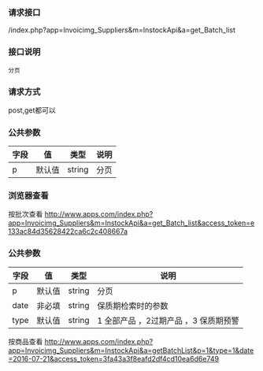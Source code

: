 ### **请求接口**
/index.php?app=Invoicimg_Suppliers&m=InstockApi&a=get_Batch_list

### **接口说明**
`分页`

### **请求方式**
post,get都可以

### **公共参数** 
|字段       |值             |类型    |说明           |
| --------- |--------      |--------|--------       |
|p       | 默认值   |string |分页|


### **浏览器查看**
按批次查看  http://www.apps.com/index.php?app=Invoicimg_Suppliers&m=InstockApi&a=get_Batch_list&access_token=e133ac84d35628422ca6c2c408667a






### **公共参数** 
|字段       |值             |类型    |说明           |
| --------- |--------      |--------|--------       |
|p       | 默认值   |string |分页|
|date    | 非必填   |string |保质期检索时的参数 |
|type    | 默认值   |string |1 全部产品 ，2过期产品  ，3 保质期预警  |
按商品查看 http://www.apps.com/index.php?app=Invoicimg_Suppliers&m=InstockApi&a=getBatchList&p=1&type=1&date=2016-07-21&access_token=3fa43a3f8eafd2df4cd10ea6d6e749

